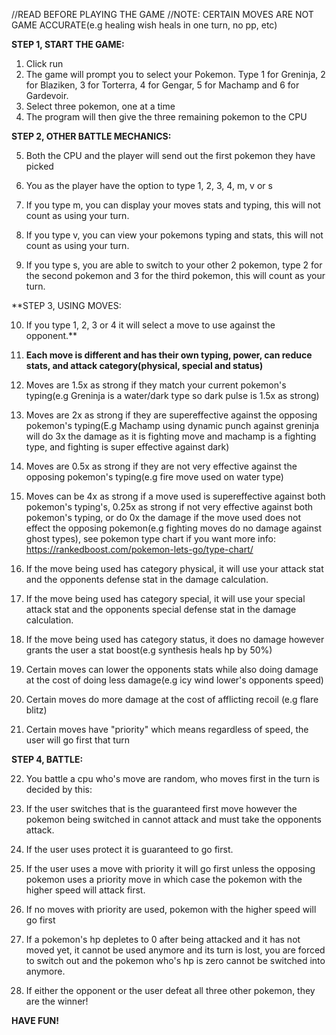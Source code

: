 ﻿//READ BEFORE PLAYING THE GAME
//NOTE: CERTAIN MOVES ARE NOT GAME ACCURATE(e.g healing wish heals in one turn, no pp, etc)

**STEP 1, START THE GAME:**
 1. Click run
 2. The game will prompt you to select your Pokemon. Type 1 for Greninja, 2 for Blaziken, 3 for Torterra, 4 for Gengar, 5 for Machamp and 6 for Gardevoir. 
 3. Select three pokemon, one at a time
 4. The program will then give the three remaining pokemon to the CPU
 
 **STEP 2, OTHER BATTLE MECHANICS:**
 
 5. Both the CPU and the player will send out the first pokemon they have picked
 
 6. You as the player have the option to type 1, 2, 3, 4, m, v or s
    
 7. If you type m, you can display your moves stats and typing, this will not count as using your turn.
    
 8. If you type v, you can view your pokemons typing and stats, this will not count as using your turn.
     
 9. If you type s, you are able to switch to your other 2 pokemon, type 2 for the second pokemon and 3 for the third pokemon, this will count as your turn.
 
 **STEP 3, USING MOVES: 
 
10. If you type 1, 2, 3 or 4 it will select a move to use against the opponent.**

11. **Each move is different and has their own typing, power, can reduce stats, and attack category(physical, special and status)**
    
12. Moves are 1.5x as strong if they match your current pokemon's typing(e.g Greninja is a water/dark type so dark pulse is 1.5x as strong)
    
13. Moves are 2x as strong if they are supereffective against the opposing pokemon's typing(E.g Machamp using dynamic punch against greninja will do 3x the damage as it is fighting move and machamp is a fighting type, and fighting is super effective against dark)
    
14. Moves are 0.5x as strong if they are not very effective against the opposing pokemon's typing(e.g fire move used on water type)
    
15. Moves can be 4x as strong if a move used is supereffective against both pokemon's typing's, 0.25x as strong if not very effective against both pokemon's typing, or do 0x the damage if the move used does not effect the opposing pokemon(e.g fighting moves do no damage against ghost types), see pokemon type chart if you want more info: https://rankedboost.com/pokemon-lets-go/type-chart/
    
16.  If the move being used has category physical, it will use your attack stat and the opponents defense stat in the damage calculation.
    
17. If the move being used has category special, it will use your special attack stat and the opponents special defense stat in the damage calculation.
    
18. If the move being used has category status, it does no damage however grants the user a stat boost(e.g synthesis heals hp by 50%)
    
19. Certain moves can lower the opponents stats while also doing damage at the cost of doing less damage(e.g icy wind lower's opponents speed)
    
20. Certain moves do more damage at the cost of afflicting recoil (e.g flare blitz)
    
21. Certain moves have "priority" which means regardless of speed, the user will go first that turn

**STEP 4, BATTLE:**

22. You battle a cpu who's move are random, who moves first in the turn is decided by this:

23. If the user switches that is the guaranteed first move however the pokemon being switched in cannot attack and must take the opponents attack.
    
24. If the user uses protect it is guaranteed to go first.
    
25. If the user uses a move with priority it will go first unless the opposing pokemon uses a priority move in which case the pokemon with the higher speed will attack first.
    
26. If no moves with priority are used, pokemon with the higher speed will go first
    
27. If a pokemon's hp depletes to 0 after being attacked and it has not moved yet, it cannot be used anymore and its turn is lost, you are forced to switch out and the pokemon who's hp is zero cannot be switched into anymore.
    
28. If either the opponent or the user defeat all three other pokemon, they are the winner!

**HAVE FUN!**
	

